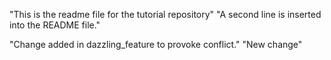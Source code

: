 "This is the readme file for the tutorial repository"
"A second line is inserted into the README file."

"Change added in dazzling_feature to provoke conflict."
"New change"
